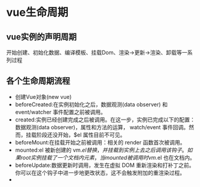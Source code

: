 # vue生命周期
## vue实例的声明周期
开始创建、初始化数据、编译模板、挂载Dom、渲染→更新→渲染、卸载等一系列过程  
## 各个生命周期流程
-   创建Vue对象(new vue)
-   beforeCreated:在实例初始化之后，数据观测(data observer) 和 event/watcher 事件配置之前被调用。  
-   created:实例已经创建完成之后被调用。在这一步，实例已完成以下的配置：数据观测(data observer)，属性和方法的运算， watch/event 事件回调。然而，挂载阶段还没开始，$el 属性目前不可见。  
-   beforeMount:在挂载开始之前被调用：相关的 render 函数首次被调用。  
-   mounted:el 被新创建的 vm.$el 替换，并挂载到实例上去之后调用该钩子。如果 root 实例挂载了一个文档内元素，当 mounted 被调用时 vm.$el 也在文档内。  
-   beforeUpdate:数据更新时调用，发生在虚拟 DOM 重新渲染和打补丁之前。 你可以在这个钩子中进一步地更改状态，这不会触发附加的重渲染过程。  
-   